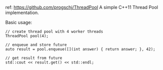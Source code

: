 
ref: https://github.com/progschj/ThreadPool
A simple C++11 Thread Pool implementation.

Basic usage:
```
// create thread pool with 4 worker threads
ThreadPool pool(4);

// enqueue and store future
auto result = pool.enqueue([](int answer) { return answer; }, 42);

// get result from future
std::cout << result.get() << std::endl;
```